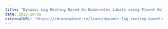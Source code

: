 ```yaml
---
title: "Dynamic Log Routing Based On Kubernetes Labels using Fluent Bit & WASM"
date: 2023-10-05
externalURL: "https://chronosphere.io/learn/dynamic-log-routing-based-on-kubernetes-labels-using-fluent-bit-wasm"
---
```



